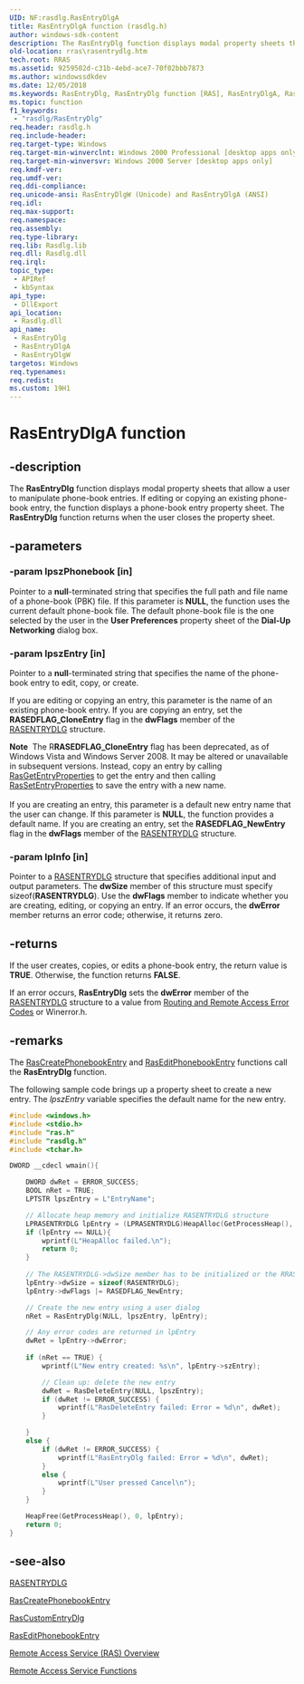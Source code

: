 ```yaml
---
UID: NF:rasdlg.RasEntryDlgA
title: RasEntryDlgA function (rasdlg.h)
author: windows-sdk-content
description: The RasEntryDlg function displays modal property sheets that allow a user to manipulate phone-book entries.
old-location: rras\rasentrydlg.htm
tech.root: RRAS
ms.assetid: 9259502d-c31b-4ebd-ace7-70f02bbb7873
ms.author: windowssdkdev
ms.date: 12/05/2018
ms.keywords: RasEntryDlg, RasEntryDlg function [RAS], RasEntryDlgA, RasEntryDlgW, _ras_rasentrydlg, rasdlg/RasEntryDlg, rasdlg/RasEntryDlgA, rasdlg/RasEntryDlgW, rras.rasentrydlg
ms.topic: function
f1_keywords: 
 - "rasdlg/RasEntryDlg"
req.header: rasdlg.h
req.include-header: 
req.target-type: Windows
req.target-min-winverclnt: Windows 2000 Professional [desktop apps only]
req.target-min-winversvr: Windows 2000 Server [desktop apps only]
req.kmdf-ver: 
req.umdf-ver: 
req.ddi-compliance: 
req.unicode-ansi: RasEntryDlgW (Unicode) and RasEntryDlgA (ANSI)
req.idl: 
req.max-support: 
req.namespace: 
req.assembly: 
req.type-library: 
req.lib: Rasdlg.lib
req.dll: Rasdlg.dll
req.irql: 
topic_type:
 - APIRef
 - kbSyntax
api_type:
 - DllExport
api_location:
 - Rasdlg.dll
api_name:
 - RasEntryDlg
 - RasEntryDlgA
 - RasEntryDlgW
targetos: Windows
req.typenames: 
req.redist: 
ms.custom: 19H1
---
```


# RasEntryDlgA function


## -description


The 
<b>RasEntryDlg</b> function displays modal property sheets that allow a user to manipulate phone-book entries. If editing or copying an existing phone-book entry, the function displays a phone-book entry property sheet. The 
<b>RasEntryDlg</b> function returns when the user closes the property sheet.


## -parameters




### -param lpszPhonebook [in]

Pointer to a <b>null</b>-terminated string that specifies the full path and file name of a phone-book (PBK) file. If this parameter is <b>NULL</b>, the function uses the current default phone-book file. The default phone-book file is the one selected by the user in the <b>User Preferences</b> property sheet of the <b>Dial-Up Networking</b> dialog box.


### -param lpszEntry [in]

Pointer to a <b>null</b>-terminated string that specifies the name of the phone-book entry to edit, copy, or create. 




If you are editing or copying an entry, this parameter is the name of an existing phone-book entry. If you are copying an entry, set the <b>RASEDFLAG_CloneEntry</b> flag in the <b>dwFlags</b> member of the 
<a href="https://docs.microsoft.com/previous-versions/windows/desktop/legacy/aa377023(v=vs.85)">RASENTRYDLG</a> structure.

<div class="alert"><b>Note</b>  The R<b>RASEDFLAG_CloneEntry</b> flag has been deprecated, as of 
  Windows Vista and Windows Server 2008. It may be altered or unavailable in subsequent versions. Instead, copy an entry by calling <a href="https://docs.microsoft.com/windows/desktop/api/ras/nf-ras-rasgetentrypropertiesa">RasGetEntryProperties</a> to get the entry and then calling <a href="https://docs.microsoft.com/windows/desktop/api/ras/nf-ras-rassetentrypropertiesa">RasSetEntryProperties</a> to save the entry with a new name.</div>
<div> </div>
If you are creating an entry, this parameter is a default new entry name that the user can change. If this parameter is <b>NULL</b>, the function provides a default name. If you are creating an entry, set the <b>RASEDFLAG_NewEntry</b> flag in the <b>dwFlags</b> member of the 
<a href="https://docs.microsoft.com/previous-versions/windows/desktop/legacy/aa377023(v=vs.85)">RASENTRYDLG</a> structure.


### -param lpInfo [in]

Pointer to a 
<a href="https://docs.microsoft.com/previous-versions/windows/desktop/legacy/aa377260(v=vs.85)">RASENTRYDLG</a> structure that specifies additional input and output parameters. The <b>dwSize</b> member of this structure must specify sizeof(<b>RASENTRYDLG</b>). Use the <b>dwFlags</b> member to indicate whether you are creating, editing, or copying an entry. If an error occurs, the <b>dwError</b> member returns an error code; otherwise, it returns zero.


## -returns



If the user creates, copies, or edits a phone-book entry, the return value is <b>TRUE</b>. Otherwise, the function returns <b>FALSE</b>.

 If an error occurs, <b>RasEntryDlg</b> sets the <b>dwError</b> member of the 
<a href="https://docs.microsoft.com/previous-versions/windows/desktop/legacy/aa377260(v=vs.85)">RASENTRYDLG</a> structure to a value from <a href="https://docs.microsoft.com/windows/desktop/RRAS/routing-and-remote-access-error-codes">Routing and Remote Access Error Codes</a> or Winerror.h.




## -remarks



The 
<a href="https://docs.microsoft.com/windows/desktop/api/ras/nf-ras-rascreatephonebookentrya">RasCreatePhonebookEntry</a> and 
<a href="https://docs.microsoft.com/windows/desktop/api/ras/nf-ras-raseditphonebookentrya">RasEditPhonebookEntry</a> functions call the 
<b>RasEntryDlg</b> function.

The following sample code brings up a property sheet to create a new entry. The <i>lpszEntry</i> variable specifies the default name for the new entry.


```cpp
#include <windows.h>
#include <stdio.h>
#include "ras.h"
#include "rasdlg.h"
#include <tchar.h>

DWORD __cdecl wmain(){

    DWORD dwRet = ERROR_SUCCESS;
    BOOL nRet = TRUE;
    LPTSTR lpszEntry = L"EntryName";

    // Allocate heap memory and initialize RASENTRYDLG structure
    LPRASENTRYDLG lpEntry = (LPRASENTRYDLG)HeapAlloc(GetProcessHeap(), HEAP_ZERO_MEMORY, sizeof(RASENTRYDLG));
    if (lpEntry == NULL){
        wprintf(L"HeapAlloc failed.\n");
        return 0;
    }
    
    // The RASENTRYDLG->dwSize member has to be initialized or the RRAS APIs will fail below.
    lpEntry->dwSize = sizeof(RASENTRYDLG);
    lpEntry->dwFlags |= RASEDFLAG_NewEntry;

    // Create the new entry using a user dialog
    nRet = RasEntryDlg(NULL, lpszEntry, lpEntry);

    // Any error codes are returned in lpEntry
    dwRet = lpEntry->dwError;
    
    if (nRet == TRUE) {
        wprintf(L"New entry created: %s\n", lpEntry->szEntry);

        // Clean up: delete the new entry
        dwRet = RasDeleteEntry(NULL, lpszEntry);
        if (dwRet != ERROR_SUCCESS) {
            wprintf(L"RasDeleteEntry failed: Error = %d\n", dwRet);
        }

    } 
    else {
        if (dwRet != ERROR_SUCCESS) {
            wprintf(L"RasEntryDlg failed: Error = %d\n", dwRet);
        }
        else {
            wprintf(L"User pressed Cancel\n");
        }
    }

    HeapFree(GetProcessHeap(), 0, lpEntry);
    return 0;
}

```





## -see-also




<a href="https://docs.microsoft.com/previous-versions/windows/desktop/legacy/aa377260(v=vs.85)">RASENTRYDLG</a>



<a href="https://docs.microsoft.com/windows/desktop/api/ras/nf-ras-rascreatephonebookentrya">RasCreatePhonebookEntry</a>



<a href="https://docs.microsoft.com/windows/desktop/api/rasdlg/nc-rasdlg-rascustomentrydlgfn">RasCustomEntryDlg</a>



<a href="https://docs.microsoft.com/windows/desktop/api/ras/nf-ras-raseditphonebookentrya">RasEditPhonebookEntry</a>



<a href="https://docs.microsoft.com/windows/desktop/RRAS/about-remote-access-service">Remote Access Service (RAS) Overview</a>



<a href="https://docs.microsoft.com/windows/desktop/RRAS/remote-access-service-functions">Remote Access Service Functions</a>
 

 

